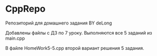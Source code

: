 # CppRepo
Репозиторий для домашнего задания
BY deLong

Добавлены файлы с ДЗ по 7 уроку. Выполняются все 5 заданий из main.cpp

В файле HomeWork5-5.cpp второй вариант решения 5 задания.

